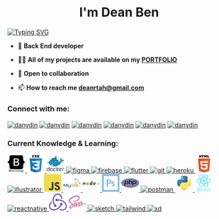 <h1 align="center">I'm Dean Ben</h1>

[![Typing SVG](https://readme-typing-svg.demolab.com/?lines=An+enthusiastic+Backend+Automation+Engineer&font=Fira+Code&size=30&pause=1000&center=true&width=1000)](https://git.io/typing-svg)

- 🌱 **Back End developer**

- 👨‍💻 **All of my projects are available on my [PORTFOLIO](https://danydin.github.io/portfolio/)**

- 💬 **Open to collaboration**

- 📫 **How to reach me deanrtah@gmail.com**

<h3 align="left">Connect with me:</h3>
<p align="left">
        <a href="mailto:deanrtah@gmail.com" target="blank"><img align="center"
                        src="https://raw.githubusercontent.com/rahuldkjain/github-profile-readme-generator/master/src/images/icons/Social/codepen.svg"
                        alt="danydin" height="30" width="40" /></a>
        <a href="mailto:deanrtah@gmail.com" target="blank"><img align="center"
                        src="https://raw.githubusercontent.com/rahuldkjain/github-profile-readme-generator/master/src/images/icons/Social/twitter.svg"
                        alt="danydin" height="30" width="40" /></a>
        <a href="mailto:deanrtah@gmail.com" target="blank"><img align="center"
                        src="https://raw.githubusercontent.com/rahuldkjain/github-profile-readme-generator/master/src/images/icons/Social/linked-in-alt.svg"
                        alt="danydin" height="30" width="40" /></a>
        <a href="mailto:deanrtah@gmail.com" target="blank"><img align="center"
                        src="https://cdn.jsdelivr.net/npm/simple-icons@3.0.1/icons/codesandbox.svg" alt="danydin"
                        height="30" width="40" /></a>
        <a href="mailto:deanrtah@gmail.com" target="blank"><img align="center"
                        src="https://raw.githubusercontent.com/rahuldkjain/github-profile-readme-generator/master/src/images/icons/Social/facebook.svg"
                        alt="danydin" height="30" width="40" /></a>
        <a href="mailto:deanrtah@gmail.com" target="blank"><img align="center"
                        src="https://raw.githubusercontent.com/rahuldkjain/github-profile-readme-generator/master/src/images/icons/Social/instagram.svg"
                        alt="danydin" height="30" width="40" /></a>
</p>

<h3 align="left">Current Knowledge & Learning:</h3>
<p align="left"> <a href="https://getbootstrap.com" target="_blank"> <img
                src="https://raw.githubusercontent.com/devicons/devicon/master/icons/bootstrap/bootstrap-plain-wordmark.svg"
                alt="bootstrap" width="40" height="40" /> </a> <a href="https://www.w3schools.com/css/"
                target="_blank"> <img
                        src="https://raw.githubusercontent.com/devicons/devicon/master/icons/css3/css3-original-wordmark.svg"
                        alt="css3" width="40" height="40" /> </a> <a href="https://www.docker.com/" target="_blank">
                <img src="https://raw.githubusercontent.com/devicons/devicon/master/icons/docker/docker-original-wordmark.svg"
                        alt="docker" width="40" height="40" /> </a> <a href="https://www.figma.com/" target="_blank">
                <img src="https://www.vectorlogo.zone/logos/figma/figma-icon.svg" alt="figma" width="40" height="40" />
        </a> <a href="https://firebase.google.com/" target="_blank"> <img
                        src="https://www.vectorlogo.zone/logos/firebase/firebase-icon.svg" alt="firebase" width="40"
                        height="40" /> </a> <a href="https://flutter.dev" target="_blank"> <img
                        src="https://www.vectorlogo.zone/logos/flutterio/flutterio-icon.svg" alt="flutter" width="40"
                        height="40" /> </a> <a href="https://git-scm.com/" target="_blank"> <img
                        src="https://www.vectorlogo.zone/logos/git-scm/git-scm-icon.svg" alt="git" width="40"
                        height="40" /> </a> <a href="https://heroku.com" target="_blank"> <img
                        src="https://www.vectorlogo.zone/logos/heroku/heroku-icon.svg" alt="heroku" width="40"
                        height="40" /> </a> <a href="https://www.w3.org/html/" target="_blank"> <img
                        src="https://raw.githubusercontent.com/devicons/devicon/master/icons/html5/html5-original-wordmark.svg"
                        alt="html5" width="40" height="40" /> </a> <a
                href="https://www.adobe.com/in/products/illustrator.html" target="_blank"> <img
                        src="https://www.vectorlogo.zone/logos/adobe_illustrator/adobe_illustrator-icon.svg"
                        alt="illustrator" width="40" height="40" /> </a> 
                         <a
                href="https://developer.mozilla.org/en-US/docs/Web/JavaScript" target="_blank"> <img
                        src="https://raw.githubusercontent.com/devicons/devicon/master/icons/javascript/javascript-original.svg"
                        alt="javascript" width="40" height="40" /> </a> <a href="https://kotlinlang.org"
                target="_blank">
                <img src="https://raw.githubusercontent.com/devicons/devicon/master/icons/mysql/mysql-original-wordmark.svg"
                        alt="mysql" width="40" height="40" /> </a> <a href="https://nodejs.org" target="_blank"> <img
                        src="https://raw.githubusercontent.com/devicons/devicon/master/icons/nodejs/nodejs-original-wordmark.svg"
                        alt="nodejs" width="40" height="40" /> </a> <a href="https://www.photoshop.com/en"
                target="_blank"> <img
                        src="https://raw.githubusercontent.com/devicons/devicon/master/icons/photoshop/photoshop-line.svg"
                        alt="photoshop" width="40" height="40" /> </a> <a href="https://www.php.net" target="_blank">
                <img src="https://raw.githubusercontent.com/devicons/devicon/master/icons/php/php-original.svg"
                        alt="php" width="40" height="40" /> </a> <a href="https://postman.com" target="_blank"> <img
                        src="https://www.vectorlogo.zone/logos/getpostman/getpostman-icon.svg" alt="postman" width="40"
                        height="40" /> </a> <a href="https://www.python.org" target="_blank"> <img
                        src="https://raw.githubusercontent.com/devicons/devicon/master/icons/python/python-original.svg"
                        alt="python" width="40" height="40" /> </a> <a href="https://reactjs.org/" target="_blank"> <img
                        src="https://raw.githubusercontent.com/devicons/devicon/master/icons/react/react-original-wordmark.svg"
                        alt="react" width="40" height="40" /> </a> <a href="https://reactnative.dev/" target="_blank">
                <img src="https://reactnative.dev/img/header_logo.svg" alt="reactnative" width="40" height="40" /> </a>
        <a href="https://redux.js.org" target="_blank"> <img
                        src="https://raw.githubusercontent.com/devicons/devicon/master/icons/redux/redux-original.svg"
                        alt="redux" width="40" height="40" /> </a> <a href="https://sass-lang.com" target="_blank"> <img
                        src="https://raw.githubusercontent.com/devicons/devicon/master/icons/sass/sass-original.svg"
                        alt="sass" width="40" height="40" /> </a> <a href="https://www.sketch.com/" target="_blank">
                <img src="https://www.vectorlogo.zone/logos/sketchapp/sketchapp-icon.svg" alt="sketch" width="40"
                        height="40" /> </a> <a href="https://tailwindcss.com/" target="_blank"> <img
                        src="https://www.vectorlogo.zone/logos/tailwindcss/tailwindcss-icon.svg" alt="tailwind"
                        width="40" height="40" /> </a> <a href="https://www.adobe.com/products/xd.html" target="_blank">
                <img src="https://cdn.worldvectorlogo.com/logos/adobe-xd.svg" alt="xd" width="40" height="40" /> </a>
</p>